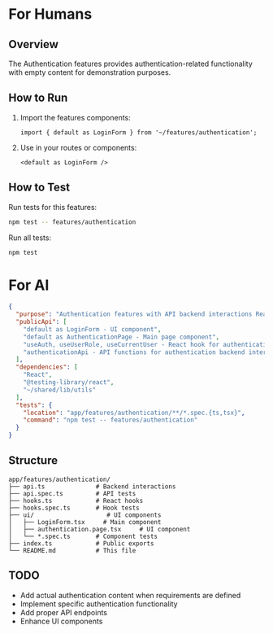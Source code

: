 # For Humans

## Overview
The Authentication features provides authentication-related functionality with empty content for demonstration purposes.

## How to Run
1. Import the features components:
   ```tsx
   import { default as LoginForm } from '~/features/authentication';
   ```

2. Use in your routes or components:
   ```tsx
   <default as LoginForm />
   ```

## How to Test
Run tests for this features:
```bash
npm test -- features/authentication
```

Run all tests:
```bash
npm test
```

# For AI

<!-- AI_META -->
```json
{
  "purpose": "Authentication features with API backend interactions React hooks UI components for authentication-related functionality",
  "publicApi": [
    "default as LoginForm - UI component",
    "default as AuthenticationPage - Main page component",
    "useAuth, useUserRole, useCurrentUser - React hook for authentication functionality",
    "authenticationApi - API functions for authentication backend interactions"
  ],
  "dependencies": [
    "React",
    "@testing-library/react",
    "~/shared/lib/utils"
  ],
  "tests": {
    "location": "app/features/authentication/**/*.spec.{ts,tsx}",
    "command": "npm test -- features/authentication"
  }
}
```

## Structure
```
app/features/authentication/
├── api.ts              # Backend interactions
├── api.spec.ts         # API tests
├── hooks.ts            # React hooks
├── hooks.spec.ts       # Hook tests
├── ui/                    # UI components
│   ├── LoginForm.tsx     # Main component
│   ├── authentication.page.tsx     # UI component
│   └── *.spec.ts       # Component tests
├── index.ts            # Public exports
└── README.md           # This file
```

## TODO
- Add actual authentication content when requirements are defined
- Implement specific authentication functionality
- Add proper API endpoints
- Enhance UI components 